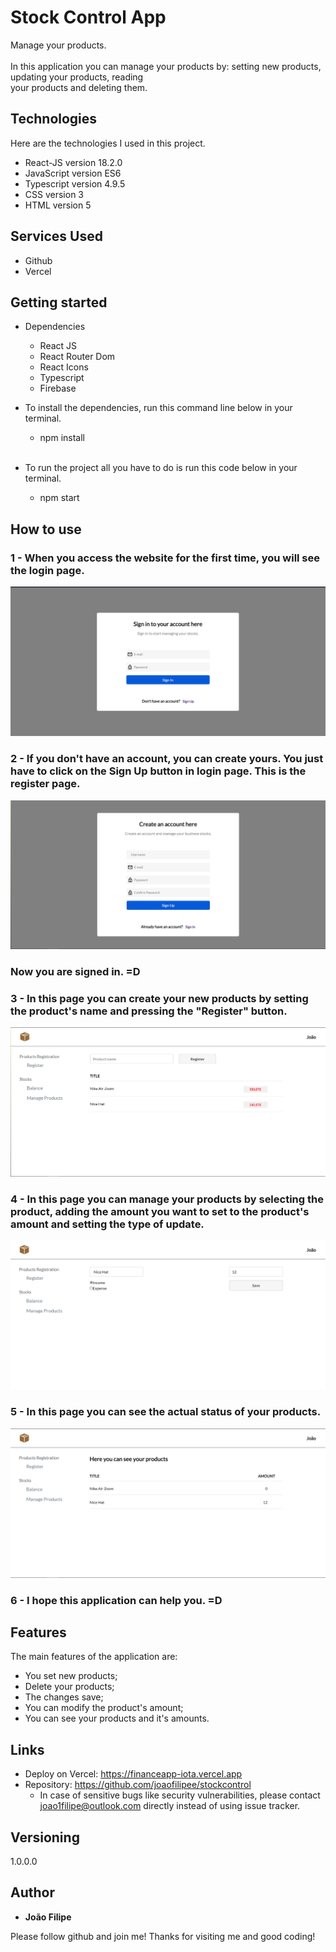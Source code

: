 

# Stock Control App
Manage your products. 
<br /> <br />
In this application you can manage your products by: setting new products, updating your products, reading <br /> your products and deleting them.


## Technologies

Here are the technologies I used in this project.

* React-JS version  18.2.0
* JavaScript version ES6
* Typescript version 4.9.5
* CSS version 3
* HTML version 5

## Services Used

* Github
* Vercel

## Getting started

* Dependencies
  - React JS
  - React Router Dom
  - React Icons
  - Typescript
  - Firebase

* To install the dependencies, run this command line below in your terminal.
  - npm install
  <br />
* To run the project all you have to do is run this code below in your terminal.
  - npm start

## How to use

### 1 - When you access the website for the first time, you will see the login page.

![Login Page](https://github.com/joaofilipee/stockcontrol/blob/main/public/readme/loginpage.png)

### 2 - If you don't have an account, you can create yours. You just have to click on the Sign Up button in login page. This is the register page.

![Register Page](https://github.com/joaofilipee/stockcontrol/blob/main/public/readme/registerpage.png)

### Now you are signed in. =D

### 3 - In this page you can create your new products by setting the product's name and pressing the "Register" button.

![Register Products Page](https://github.com/joaofilipee/stockcontrol/blob/main/public/readme/registerproductspage.png)

### 4 - In this page you can manage your products by selecting the product, adding the amount you want to set to the product's amount and setting the type of update.

![Manage Products](https://github.com/joaofilipee/stockcontrol/blob/main/public/readme/manageproductspage.png)

### 5 - In this page you can see the actual status of your products.

![Balance Page](https://github.com/joaofilipee/stockcontrol/blob/main/public/readme/balancepage.png)

### 6 - I hope this application can help you. =D

## Features

The main features of the application are:
 - You set new products;
 - Delete your products;
 - The changes save;
 - You can modify the product's amount;
 - You can see your products and it's amounts.

## Links
  - Deploy on Vercel: https://financeapp-iota.vercel.app
  - Repository: https://github.com/joaofilipee/stockcontrol
    - In case of sensitive bugs like security vulnerabilities, please contact
      joao1filipe@outlook.com directly instead of using issue tracker.

  ## Versioning

  1.0.0.0


  ## Author

  * **João Filipe** 

  Please follow github and join me!
  Thanks for visiting me and good coding!
